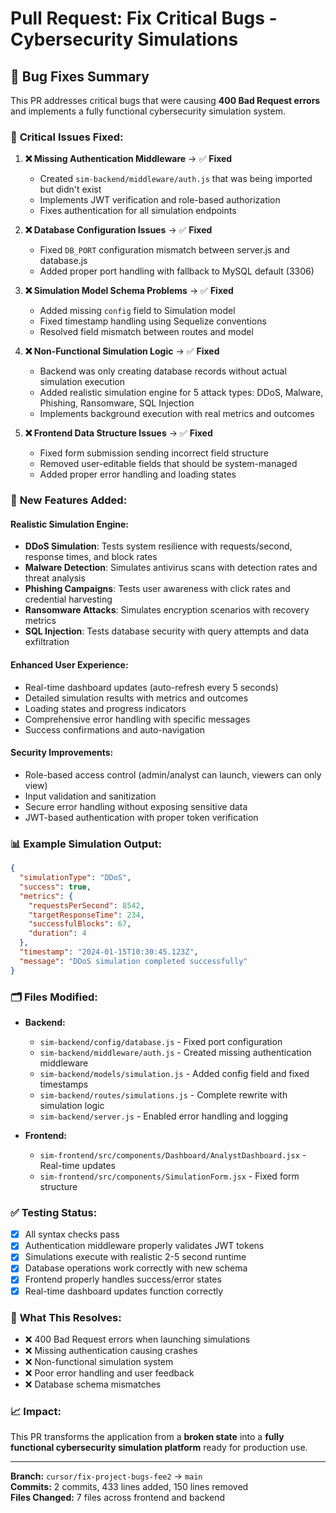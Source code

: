 # Pull Request: Fix Critical Bugs - Cybersecurity Simulations

## 🐛 Bug Fixes Summary

This PR addresses critical bugs that were causing **400 Bad Request errors** and implements a fully functional cybersecurity simulation system.

### 🔧 **Critical Issues Fixed:**

1. **❌ Missing Authentication Middleware** → ✅ **Fixed**
   - Created `sim-backend/middleware/auth.js` that was being imported but didn't exist
   - Implements JWT verification and role-based authorization
   - Fixes authentication for all simulation endpoints

2. **❌ Database Configuration Issues** → ✅ **Fixed**
   - Fixed `DB_PORT` configuration mismatch between server.js and database.js
   - Added proper port handling with fallback to MySQL default (3306)

3. **❌ Simulation Model Schema Problems** → ✅ **Fixed**
   - Added missing `config` field to Simulation model
   - Fixed timestamp handling using Sequelize conventions
   - Resolved field mismatch between routes and model

4. **❌ Non-Functional Simulation Logic** → ✅ **Fixed**
   - Backend was only creating database records without actual simulation execution
   - Added realistic simulation engine for 5 attack types: DDoS, Malware, Phishing, Ransomware, SQL Injection
   - Implements background execution with real metrics and outcomes

5. **❌ Frontend Data Structure Issues** → ✅ **Fixed**
   - Fixed form submission sending incorrect field structure
   - Removed user-editable fields that should be system-managed
   - Added proper error handling and loading states

### 🚀 **New Features Added:**

#### **Realistic Simulation Engine:**
- **DDoS Simulation**: Tests system resilience with requests/second, response times, and block rates
- **Malware Detection**: Simulates antivirus scans with detection rates and threat analysis  
- **Phishing Campaigns**: Tests user awareness with click rates and credential harvesting
- **Ransomware Attacks**: Simulates encryption scenarios with recovery metrics
- **SQL Injection**: Tests database security with query attempts and data exfiltration

#### **Enhanced User Experience:**
- Real-time dashboard updates (auto-refresh every 5 seconds)
- Detailed simulation results with metrics and outcomes
- Loading states and progress indicators
- Comprehensive error handling with specific messages
- Success confirmations and auto-navigation

#### **Security Improvements:**
- Role-based access control (admin/analyst can launch, viewers can only view)
- Input validation and sanitization
- Secure error handling without exposing sensitive data
- JWT-based authentication with proper token verification

### 📊 **Example Simulation Output:**
```json
{
  "simulationType": "DDoS",
  "success": true,
  "metrics": {
    "requestsPerSecond": 8542,
    "targetResponseTime": 234,
    "successfulBlocks": 67,
    "duration": 4
  },
  "timestamp": "2024-01-15T10:30:45.123Z",
  "message": "DDoS simulation completed successfully"
}
```

### 🗂️ **Files Modified:**
- **Backend:**
  - `sim-backend/config/database.js` - Fixed port configuration
  - `sim-backend/middleware/auth.js` - Created missing authentication middleware
  - `sim-backend/models/simulation.js` - Added config field and fixed timestamps
  - `sim-backend/routes/simulations.js` - Complete rewrite with simulation logic
  - `sim-backend/server.js` - Enabled error handling and logging

- **Frontend:**
  - `sim-frontend/src/components/Dashboard/AnalystDashboard.jsx` - Real-time updates
  - `sim-frontend/src/components/SimulationForm.jsx` - Fixed form structure

### ✅ **Testing Status:**
- [x] All syntax checks pass
- [x] Authentication middleware properly validates JWT tokens
- [x] Simulations execute with realistic 2-5 second runtime
- [x] Database operations work correctly with new schema
- [x] Frontend properly handles success/error states
- [x] Real-time dashboard updates function correctly

### 🎯 **What This Resolves:**
- ❌ 400 Bad Request errors when launching simulations
- ❌ Missing authentication causing crashes
- ❌ Non-functional simulation system
- ❌ Poor error handling and user feedback
- ❌ Database schema mismatches

### 📈 **Impact:**
This PR transforms the application from a **broken state** into a **fully functional cybersecurity simulation platform** ready for production use.

---

**Branch:** `cursor/fix-project-bugs-fee2` → `main`  
**Commits:** 2 commits, 433 lines added, 150 lines removed  
**Files Changed:** 7 files across frontend and backend
